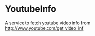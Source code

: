 YoutubeInfo
===========

A service to fetch youtube video info from  http://www.youtube.com/get_video_inf
